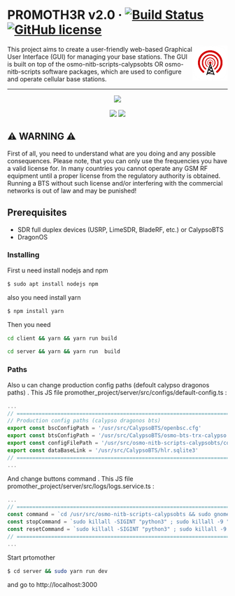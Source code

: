 # PR0MOTH3R v2.0 &middot; [![Build Status](https://img.shields.io/travis/deathnon/deathnon/latest.svg?style=flat-square)](https://github.com/jhonnybonny/promother_project/) [![GitHub license](https://img.shields.io/badge/license-MIT-blue.svg?style=flat-square)](https://github.com/jhonnybonny/promother_project/blob/main/LICENSE)
<p>
<img src="https://github.com/jhonnybonny/promother_project/blob/main/client/src/assets/icons/ico.png?raw=true" height="80"align="right">
</p>


<p>
This project aims to create a user-friendly web-based Graphical User Interface (GUI) for managing your base stations. The GUI is built on top of the osmo-nitb-scripts-calypsobts OR osmo-nitb-scripts software packages, which are used to configure and operate cellular base stations.
</p>


__________________________



<p align="center">
  <img src="https://pbs.twimg.com/media/FjlWu8cXgAAuMF9?format=jpg&name=4096x4096" width="800" />
</p>

<p align="center">
  <img src="https://pbs.twimg.com/media/FjlWu8fWAAAS-4o?format=jpg&name=4096x4096" width="400" />
  <img src="https://pbs.twimg.com/media/FjlWu8kWYAIjXl5?format=jpg&name=4096x4096" width="400" />
</p>


## ⚠️ WARNING ⚠️

First of all, you need to understand what are you doing and any possible consequences. Please note, that you can only use the frequencies you have a valid license for. In many countries you cannot operate any GSM RF equipment until a proper license from the regulatory authority is obtained. Running a BTS without such license and/or interfering with the commercial networks is out of law and may be punished!


## Prerequisites

- SDR full duplex devices (USRP, LimeSDR, BladeRF, etc.) or CalypsoBTS 
- DragonOS

### Installing

First u need install nodejs and npm

```sh
$ sudo apt install nodejs npm
```

also you need install yarn

```sh
$ npm install yarn
```

Then you need 
```sh
cd client && yarn && yarn run build 
```
```sh
cd server && yarn && yarn run  build 
```
### Paths

Also u can change production config paths (defoult calypso dragonos paths) . This JS file promother_project/server/src/configs/default-config.ts :

```js
...
// =======================================================================
// Production config paths (calypso dragonos bts)
export const bscConfigPath = '/usr/src/CalypsoBTS/openbsc.cfg'
export const btsConfigPath = '/usr/src/CalypsoBTS/osmo-bts-trx-calypso.cfg'
export const configFilePath = '/usr/src/osmo-nitb-scripts-calypsobts/config.json'
export const dataBaseLink = '/usr/src/CalypsoBTS/hlr.sqlite3'
// =======================================================================
...
```


And change buttons command . This JS file promother_project/server/src/logs/logs.service.ts :

```js
...
// =======================================================================
const command = `cd /usr/src/osmo-nitb-scripts-calypsobts && sudo gnome-terminal --geometry=75x20 -- ./auto.sh && sudo ./main.py -u`
const stopCommand = `sudo killall -SIGINT "python3" ; sudo killall -9 "osmocon"`
const resetCommand = `sudo killall -SIGINT "python3" ; sudo killall -9 "osmocon" ; sudo rm -rf /usr/src/CalypsoBTS/hlr.sqlite3`
// =======================================================================
...
```


Start prtomother
```sh
$ cd server && sudo yarn run dev
```
and go to http://localhost:3000

